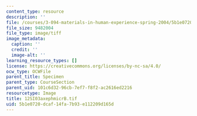 ```yaml
---
content_type: resource
description: ''
file: /courses/3-094-materials-in-human-experience-spring-2004/5b1e0720dcaf14fa7b93e112209d165d_12SI03axephmicrB.tif
file_size: 9482004
file_type: image/tiff
image_metadata:
  caption: ''
  credit: ''
  image-alt: ''
learning_resource_types: []
license: https://creativecommons.org/licenses/by-nc-sa/4.0/
ocw_type: OCWFile
parent_title: Specimen
parent_type: CourseSection
parent_uid: 101c6d32-96cb-7ef7-f8f2-ac2616ed2216
resourcetype: Image
title: 12SI03axephmicrB.tif
uid: 5b1e0720-dcaf-14fa-7b93-e112209d165d
---
```

